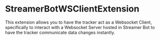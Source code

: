 # StreamerBotWSClientExtension
This extension allows you to have the tracker act as a Websocket Client, specifically to interact with a Websocket Server hosted in Streamer Bot to have the tracker communicate data changes instantly.

